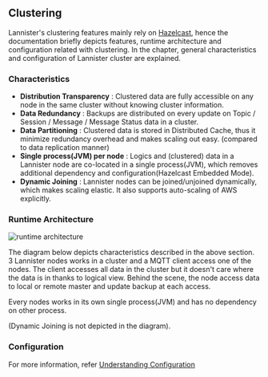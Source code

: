 ## Clustering

Lannister's clustering features mainly rely on [Hazelcast](https://github.com/hazelcast/hazelcast), hence the documentation briefly depicts features, runtime architecture and configuration related with clustering.
In the chapter, general characteristics and configuration of Lannister cluster are explained.

### Characteristics
* **Distribution Transparency** : Clustered data are fully accessible on any node in the same cluster without knowing cluster information.
* **Data Redundancy** : Backups are distributed on every update on Topic / Session / Message / Message Status data in a cluster.
* **Data Partitioning** : Clustered data is stored in Distributed Cache, thus it minimize redundancy overhead and makes scaling out easy. (compared to data replication manner)
* **Single process(JVM) per node** : Logics and (clustered) data in a Lannister node are co-located in a single process(JVM), which removes additional dependency and configuration(Hazelcast Embedded Mode).
* **Dynamic Joining** : Lannister nodes can be joined/unjoined dynamically, which makes scaling elastic. It also supports auto-scaling of AWS explicitly.

### Runtime Architecture
![runtime architecture](images/clustering_architecture.svg)

The diagram below depicts characteristics described in the above section. 3 Lannister nodes works in a cluster and a MQTT client access one of the nodes. The client accesses all data in the cluster but it doesn't care where the data is in thanks to logical view. Behind the scene, the node access data to local or remote master and update backup at each access.

Every nodes works in its own single process(JVM) and has no dependency on other process.

(Dynamic Joining is not depicted in the diagram).

### Configuration
For more information, refer [Understanding Configuration](http://docs.hazelcast.org/docs/3.7/manual/html-single/index.html#understanding-configuration)
